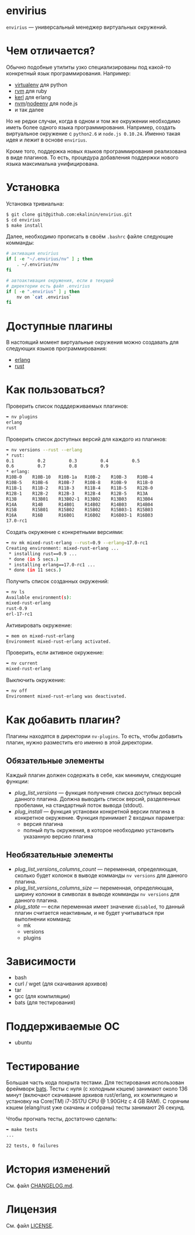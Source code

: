 envirius
========

``envirius`` — универсальный менеджер виртуальных окружений.

Чем отличается?
===============

Обычно подобные утилиты узко специализированы под какой-то конкретный язык
программирования. Например:

  * [virtualenv](https://github.com/pypa/virtualenv/) для python
  * [rvm](https://github.com/wayneeseguin/rvm/) для ruby
  * [kerl](https://github.com/spawngrid/kerl/) для erlang
  * [nvm](https://github.com/creationix/nvm)/[nodeenv](https://github.com/ekalinin/nodeenv/) для node.js
  * и так далее

Но не редки случаи, когда в одном и том же окружении необходимо иметь
более одного языка программирования. Например, создать виртуальное окружение
с ``python2.6`` и ``node.js 0.10.24``. Именно такая идея и лежит в основе
``envirius``.

Кроме того, поддержка новых языков программирования реализована в виде
плагинов. То есть, процедура добавления поддержки нового языка максимальна
унифицирована.

Установка
=========

Установка тривиальна:

```bash
$ git clone git@github.com:ekalinin/envirius.git
$ cd envirius
$ make install
```

Далее, необходимо прописать в своём ``.bashrc`` файле следующие комманды:

```bash
# активация envirius
if [ -e "~/.envirius/nv" ] ; then
    . ~/.envirius/nv
fi

# автоактивация окружения, если в текущей
# директории есть файл .envirius
if [ -e ".envirius" ] ; then
    nv on `cat .envirius`
fi
```

Доступные плагины
=================

В настоящий момент виртуальные окружения можно создавать для следующих
языков программирования:

* [erlang](http://erlang.org/)
* [rust](http://rust-lang.org/)

Как пользоваться?
=================

Проверить список подддерживаемых плагинов:

```bash
➥ nv plugins
erlang
rust
```

Проверить список доступных версий для каждого из плагинов:

```bash
➥ nv versions --rust --erlang
* rust:
0.1         0.2         0.3         0.4         0.5
0.6         0.7         0.8         0.9
* erlang:
R10B-0    R10B-10   R10B-1a   R10B-2    R10B-3    R10B-4
R10B-5    R10B-6    R10B-7    R10B-8    R10B-9    R11B-0
R11B-1    R11B-2    R11B-3    R11B-4    R11B-5    R12B-0
R12B-1    R12B-2    R12B-3    R12B-4    R12B-5    R13A
R13B      R13B01    R13B02-1  R13B02    R13B03    R13B04
R14A      R14B      R14B01    R14B02    R14B03    R14B04
R15B      R15B01    R15B02    R15B02    R15B03-1  R15B03
R16A      R16B      R16B01    R16B02    R16B03-1  R16B03
17.0-rc1
```

Создать окружение с конкретными версиями:

```bash
➥ nv mk mixed-rust-erlang --rust=0.9 --erlang=17.0-rc1
Creating environment: mixed-rust-erlang ...
 * installing rust==0.9 ...
 * done (in 5 secs.)
 * installing erlang==17.0-rc1 ...
 * done (in 11 secs.)
```

Получить список созданных окружений:

```bash
➥ nv ls
Available environment(s):
mixed-rust-erlang
rust-0.9
erl-17-rc1
```

Активировать окружение:

```bash
➥ mem on mixed-rust-erlang
Environment mixed-rust-erlang activated.
```

Проверить, если активное окружение:

```bash
➥ nv current
mixed-rust-erlang
```

Выключить окружение:

```bash
➥ nv off
Environment mixed-rust-erlang was deactivated.
```

Как добавить плагин?
====================

Плагины находятся в директории ``nv-plugins``. То есть, чтобы добавить плагин,
нужно разместить его именно в этой директории.

Обязательные элементы
---------------------

Каждый плагин должен содержать в себе, как минимум, следующие функции:

* *plug_list_versions* — функция получения списка доступных версий данного
  плагина. Должна выводить список версий, разделенных пробелами, на стандартный
  поток вывода (stdout).
* *plug_install* — функция установки конкретной версии плагина в конкретное
  окружение. Функция принимает 2 входных параметра:
  * версия плагина
  * полный путь окружения, в которое необходимо установить указанную версию
    плагина

Необязательные элементы
-----------------------

* *plug_list_versions_columns_count* — переменная, определяющая, сколько будет
  колонок в выводе комманды ``nv versions`` для данного плагина.
* *plug_list_versions_columns_size* — переменная, определяющая, ширину колонки в
  символах в выводе комманды ``nv versions`` для данного плагина.
* *plug_state* — если переменная имеет значение ``disabled``, то данный плагин
  считается неактивным, и не будет учитываться при выполнении комманд:
  * mk
  * versions
  * plugins

Зависимости
===========

* bash
* curl / wget (для скачивания архивов)
* tar
* gcc (для компиляции)
* bats (для тестирования)

Поддерживаемые ОС
=================

* ubuntu

Тестирование
============

Большая часть кода покрыта тестами. Для тестирования использован фреймворк
[bats](https://github.com/sstephenson/bats). Тесты с нуля (с холодным кэшем)
занимают около 136 минут (включают скачивание архивов rust/erlang, их компиляцию
и установку на Core(TM) i7-3517U CPU @ 1.90GHz с 4 GB RAM). С горячим кэшем
(elang/rust уже скачаны и собраны) тесты занимают 26 секунд.

Чтобы прогнать тесты, достаточно сделать:

```bash
➥ make tests
...

22 tests, 0 failures
```

История изменений
=================

См. файл [CHANGELOG.md](https://github.com/ekalinin/envirius/blob/master/CHANGELOG.md).

Лицензия
========

См. файл [LICENSE](https://github.com/ekalinin/envirius/blob/master/LICENSE).
